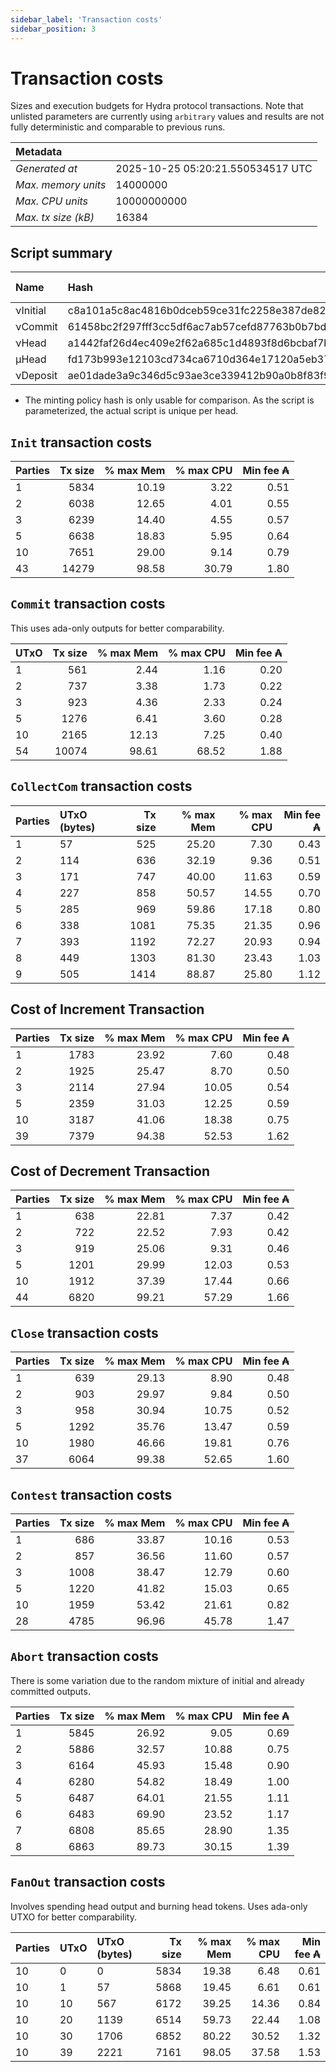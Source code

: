 ```yaml
--- 
sidebar_label: 'Transaction costs' 
sidebar_position: 3 
--- 
```


# Transaction costs 

Sizes and execution budgets for Hydra protocol transactions. Note that unlisted parameters are currently using `arbitrary` values and results are not fully deterministic and comparable to previous runs.

| Metadata | |
| :--- | :--- |
| _Generated at_ | 2025-10-25 05:20:21.550534517 UTC |
| _Max. memory units_ | 14000000 |
| _Max. CPU units_ | 10000000000 |
| _Max. tx size (kB)_ | 16384 |

## Script summary

| Name   | Hash | Size (Bytes) 
| :----- | :--- | -----------: 
| νInitial | c8a101a5c8ac4816b0dceb59ce31fc2258e387de828f02961d2f2045 | 2652 | 
| νCommit | 61458bc2f297fff3cc5df6ac7ab57cefd87763b0b7bd722146a1035c | 685 | 
| νHead | a1442faf26d4ec409e2f62a685c1d4893f8d6bcbaf7bcb59d6fa1340 | 14599 | 
| μHead | fd173b993e12103cd734ca6710d364e17120a5eb37a224c64ab2b188* | 5284 | 
| νDeposit | ae01dade3a9c346d5c93ae3ce339412b90a0b8f83f94ec6baa24e30c | 1102 | 

* The minting policy hash is only usable for comparison. As the script is parameterized, the actual script is unique per head.

## `Init` transaction costs

| Parties | Tx size | % max Mem | % max CPU | Min fee ₳ |
| :------ | ------: | --------: | --------: | --------: |
| 1| 5834 | 10.19 | 3.22 | 0.51 |
| 2| 6038 | 12.65 | 4.01 | 0.55 |
| 3| 6239 | 14.40 | 4.55 | 0.57 |
| 5| 6638 | 18.83 | 5.95 | 0.64 |
| 10| 7651 | 29.00 | 9.14 | 0.79 |
| 43| 14279 | 98.58 | 30.79 | 1.80 |


## `Commit` transaction costs
 This uses ada-only outputs for better comparability.

| UTxO | Tx size | % max Mem | % max CPU | Min fee ₳ |
| :--- | ------: | --------: | --------: | --------: |
| 1| 561 | 2.44 | 1.16 | 0.20 |
| 2| 737 | 3.38 | 1.73 | 0.22 |
| 3| 923 | 4.36 | 2.33 | 0.24 |
| 5| 1276 | 6.41 | 3.60 | 0.28 |
| 10| 2165 | 12.13 | 7.25 | 0.40 |
| 54| 10074 | 98.61 | 68.52 | 1.88 |


## `CollectCom` transaction costs

| Parties | UTxO (bytes) |Tx size | % max Mem | % max CPU | Min fee ₳ |
| :------ | :----------- |------: | --------: | --------: | --------: |
| 1 | 57 | 525 | 25.20 | 7.30 | 0.43 |
| 2 | 114 | 636 | 32.19 | 9.36 | 0.51 |
| 3 | 171 | 747 | 40.00 | 11.63 | 0.59 |
| 4 | 227 | 858 | 50.57 | 14.55 | 0.70 |
| 5 | 285 | 969 | 59.86 | 17.18 | 0.80 |
| 6 | 338 | 1081 | 75.35 | 21.35 | 0.96 |
| 7 | 393 | 1192 | 72.27 | 20.93 | 0.94 |
| 8 | 449 | 1303 | 81.30 | 23.43 | 1.03 |
| 9 | 505 | 1414 | 88.87 | 25.80 | 1.12 |


## Cost of Increment Transaction

| Parties | Tx size | % max Mem | % max CPU | Min fee ₳ |
| :------ | ------: | --------: | --------: | --------: |
| 1| 1783 | 23.92 | 7.60 | 0.48 |
| 2| 1925 | 25.47 | 8.70 | 0.50 |
| 3| 2114 | 27.94 | 10.05 | 0.54 |
| 5| 2359 | 31.03 | 12.25 | 0.59 |
| 10| 3187 | 41.06 | 18.38 | 0.75 |
| 39| 7379 | 94.38 | 52.53 | 1.62 |


## Cost of Decrement Transaction

| Parties | Tx size | % max Mem | % max CPU | Min fee ₳ |
| :------ | ------: | --------: | --------: | --------: |
| 1| 638 | 22.81 | 7.37 | 0.42 |
| 2| 722 | 22.52 | 7.93 | 0.42 |
| 3| 919 | 25.06 | 9.31 | 0.46 |
| 5| 1201 | 29.99 | 12.03 | 0.53 |
| 10| 1912 | 37.39 | 17.44 | 0.66 |
| 44| 6820 | 99.21 | 57.29 | 1.66 |


## `Close` transaction costs

| Parties | Tx size | % max Mem | % max CPU | Min fee ₳ |
| :------ | ------: | --------: | --------: | --------: |
| 1| 639 | 29.13 | 8.90 | 0.48 |
| 2| 903 | 29.97 | 9.84 | 0.50 |
| 3| 958 | 30.94 | 10.75 | 0.52 |
| 5| 1292 | 35.76 | 13.47 | 0.59 |
| 10| 1980 | 46.66 | 19.81 | 0.76 |
| 37| 6064 | 99.38 | 52.65 | 1.60 |


## `Contest` transaction costs

| Parties | Tx size | % max Mem | % max CPU | Min fee ₳ |
| :------ | ------: | --------: | --------: | --------: |
| 1| 686 | 33.87 | 10.16 | 0.53 |
| 2| 857 | 36.56 | 11.60 | 0.57 |
| 3| 1008 | 38.47 | 12.79 | 0.60 |
| 5| 1220 | 41.82 | 15.03 | 0.65 |
| 10| 1959 | 53.42 | 21.61 | 0.82 |
| 28| 4785 | 96.96 | 45.78 | 1.47 |


## `Abort` transaction costs
There is some variation due to the random mixture of initial and already committed outputs.

| Parties | Tx size | % max Mem | % max CPU | Min fee ₳ |
| :------ | ------: | --------: | --------: | --------: |
| 1| 5845 | 26.92 | 9.05 | 0.69 |
| 2| 5886 | 32.57 | 10.88 | 0.75 |
| 3| 6164 | 45.93 | 15.48 | 0.90 |
| 4| 6280 | 54.82 | 18.49 | 1.00 |
| 5| 6487 | 64.01 | 21.55 | 1.11 |
| 6| 6483 | 69.90 | 23.52 | 1.17 |
| 7| 6808 | 85.65 | 28.90 | 1.35 |
| 8| 6863 | 89.73 | 30.15 | 1.39 |


## `FanOut` transaction costs
Involves spending head output and burning head tokens. Uses ada-only UTXO for better comparability.

| Parties | UTxO  | UTxO (bytes) | Tx size | % max Mem | % max CPU | Min fee ₳ |
| :------ | :---- | :----------- | ------: | --------: | --------: | --------: |
| 10 | 0 | 0 | 5834 | 19.38 | 6.48 | 0.61 |
| 10 | 1 | 57 | 5868 | 19.45 | 6.61 | 0.61 |
| 10 | 10 | 567 | 6172 | 39.25 | 14.36 | 0.84 |
| 10 | 20 | 1139 | 6514 | 59.73 | 22.44 | 1.08 |
| 10 | 30 | 1706 | 6852 | 80.22 | 30.52 | 1.32 |
| 10 | 39 | 2221 | 7161 | 98.05 | 37.58 | 1.53 |


